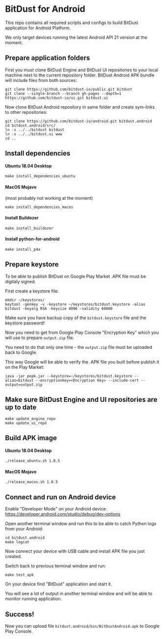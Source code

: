 # BitDust for Android

This repo contains all required scripts and configs to build BitDust application for Android Platform.

We only target devices running the latest Android API 21 version at the moment.



## Prepare application folders

First you must clone BitDust Engine and BitDust UI repositories to your local machine next to the current repository folder.
BitDust Android APK bundle will include files from both sources:

    git clone https://github.com/bitdust-io/public.git bitdust
    git clone --single-branch --branch gh-pages --depth=1 https://github.com/bitdust-io/ui.git bitdust.ui


Now clone BitDust Android repository in same folder and create sym-links to other repositories:

    git clone https://github.com/bitdust-io/android.git bitdust.android
    cd bitdust.android/src/
    ln -s ../../bitdust bitdust
    ln -s ../../bitdust.ui www
    cd ..



## Install dependencies

#### Ubuntu 18.04 Desktop

	make install_dependencies_ubuntu



#### MacOS Mojave

(most probably not working at the moment)

	make install_dependencies_macos



#### Install Buildozer

	make install_buildozer



#### Install python-for-android

	make install_p4a



## Prepare keystore

To be able to publish BitDust on Google Play Market .APK file must be digitaly signed.

First create a keystore file:

	mkdir ~/keystores/
	keytool -genkey -v -keystore ~/keystores/bitdust.keystore -alias bitdust -keyalg RSA -keysize 4096 -validity 60000


Make sure you have backup copy of the `bitdust.keystore` file and the keystore password!

Now you need to get from Google Play Console "Encryption Key" which you will use to prepare `output.zip` file.

You need to do that only one time - the `output.zip` file must be uploaded back to Google.

This way Google will be able to verify the .APK file you built before publish it on the Play Market:

	java -jar pepk.jar --keystore=~/keystores/bitdust.keystore --alias=bitdust --encryptionkey=<Encryption Key> --include-cert --output=output.zip



## Make sure BitDust Engine and UI repositories are up to date

	make update_engine_repo
	make update_ui_repo



## Build APK image

#### Ubuntu 18.04 Desktop

	./release_ubuntu.sh 1.0.5



#### MacOS Mojave

	./release_macos.sh 1.0.5



## Connect and run on Android device

Enable "Developer Mode" on your Android device: https://developer.android.com/studio/debug/dev-options

Open another terminal window and run this to be able to catch Python logs from your Android:

    cd bitdust.android
    make logcat


Now connect your device with USB cable and install APK file you just created.

Switch back to previous terminal window and run:

    make test_apk


On your device find "BitDust" application and start it.

You will see a lot of output in another terminal window and will be able to monitor running application.


## Success!

Now you can upload file `bitdust.android/bin/BitDustAndroid.apk` to Google Play Console.
